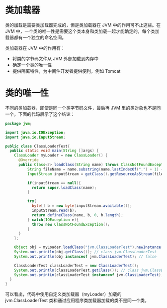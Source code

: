 # 类加载器

类的加载是需要类加载器完成的，但是类加载器在 JVM 中的作用可不止这些。在 JVM 中，一个类的唯一性是需要这个类本身和类加载一起才能确定的，每个类加载器都有一个独立的命名空间。

类加载器在 JVM 中的作用有：

- 将类的字节码文件从 JVM 外部加载到内存中
- 确定一个类的唯一性
- 提供隔离特性，为中间件开发者提供便利，例如 Tomcat

# 类的唯一性

不同的类加载器，即使是同一个类字节码文件，最后再 JVM 里的类对象也不是同一个，下面的代码展示了这个结论：

```java
package jvm;

import java.io.IOException;
import java.io.InputStream;

public class ClassLoaderTest{
  public static void main(String []args) {
    ClassLoader myLoader = new ClassLoader() {
      @Override
      public Class<?> loadClass(String name) throws ClassNotFoundException, IllegalAccessException, InstantiationException {
          String fileName = name.substring(name.lastIndexOf(".") + 1) + ".class";
          InputStream inputStream = getClass().getResourceAsStream(fileName);

          if(inputStream == null){
            return super.loadClass(name);
          }

          try{
            byte[] b = new byte[inputStream.available()];
            inputStream.read(b);
            return defineClass(name, b, 0, b.length);
          } catch(IOException e){
            throw new ClassNotFoundException();
          }
      }
    };

    Object obj = myLoader.loadClass("jvm.ClassLoaderTest").newInstance();
    System.out.println(obj.getClass()); // class jvm.ClassLoaderTest
    System.out.println(obj instanceof jvm.ClassLoaderTest); // false

    ClassLoaderTest classLoaderTest = new ClassLoaderTest();
    System.out.println(classLoaderTest.getClass()); // class jvm.ClassLoaderTest
    System.out.printLn(classLoaderTest instanceof jvm.ClassLoaderTest); //true
  }
}
```

可以看出，代码中使用自定义类加载器（myLoader）加载的 jvm.ClassLoaderTest 类和通过应用程序类加载器加载的类不是同一个类。
